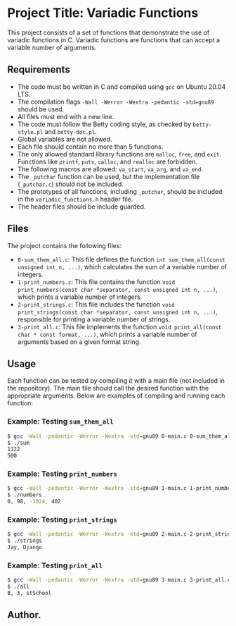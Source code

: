 # Project Title: Variadic Functions

This project consists of a set of functions that demonstrate the use of variadic functions in C. Variadic functions are functions that can accept a variable number of arguments.

## Requirements

- The code must be written in C and compiled using `gcc` on Ubuntu 20.04 LTS.
- The compilation flags `-Wall -Werror -Wextra -pedantic -std=gnu89` should be used.
- All files must end with a new line.
- The code must follow the Betty coding style, as checked by `betty-style.pl` and `betty-doc.pl`.
- Global variables are not allowed.
- Each file should contain no more than 5 functions.
- The only allowed standard library functions are `malloc`, `free`, and `exit`. Functions like `printf`, `puts`, `calloc`, and `realloc` are forbidden.
- The following macros are allowed: `va_start`, `va_arg`, and `va_end`.
- The `_putchar` function can be used, but the implementation file (`_putchar.c`) should not be included.
- The prototypes of all functions, including `_putchar`, should be included in the `variadic_functions.h` header file.
- The header files should be include guarded.

## Files

The project contains the following files:

- `0-sum_them_all.c`: This file defines the function `int sum_them_all(const unsigned int n, ...)`, which calculates the sum of a variable number of integers.
- `1-print_numbers.c`: This file contains the function `void print_numbers(const char *separator, const unsigned int n, ...)`, which prints a variable number of integers.
- `2-print_strings.c`: This file includes the function `void print_strings(const char *separator, const unsigned int n, ...)`, responsible for printing a variable number of strings.
- `3-print_all.c`: This file implements the function `void print_all(const char * const format, ...)`, which prints a variable number of arguments based on a given format string.

## Usage

Each function can be tested by compiling it with a main file (not included in the repository). The main file should call the desired function with the appropriate arguments. Below are examples of compiling and running each function:

### Example: Testing `sum_them_all`

```bash
$ gcc -Wall -pedantic -Werror -Wextra -std=gnu89 0-main.c 0-sum_them_all.c -o sum
$ ./sum
1122
500
```

### Example: Testing `print_numbers`

```bash
$ gcc -Wall -pedantic -Werror -Wextra -std=gnu89 1-main.c 1-print_numbers.c -o numbers
$ ./numbers
0, 98, -1024, 402
```

### Example: Testing `print_strings`

```bash
$ gcc -Wall -pedantic -Werror -Wextra -std=gnu89 2-main.c 2-print_strings.c -o strings
$ ./strings
Jay, Django
```

### Example: Testing `print_all`

```bash
$ gcc -Wall -pedantic -Werror -Wextra -std=gnu89 3-main.c 3-print_all.c -o all
$ ./all
B, 3, stSchool
```

## Author.
